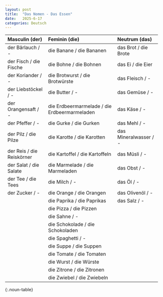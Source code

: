 ```yaml
---
layout: post
title:  "Das Nomen - Das Essen"
date:   2025-6-17
categories: Deutsch
---
```


<!-- 流量追蹤 -->
<script src="{{ '/assets/js/momo-script.js' | relative_url }}"></script>

<style>
.noun-table th:nth-child(1), .noun-table td:nth-child(1) { color: #4169E1; } /* Masculin 欄 - Royal Blue */
.noun-table th:nth-child(2), .noun-table td:nth-child(2) { color: #FF6B6B; } /* Feminin 欄 - Coral Red */
.noun-table th:nth-child(3), .noun-table td:nth-child(3) { color: #2ECC71; } /* Neutrum 欄 - Emerald Green */
</style>

| Masculin (der) | Feminin (die) | Neutrum (das) |
| :------------- | :------------ | :------------ |
| der Bärlauch / - | die Banane / die Bananen | das Brot / die Brote |
| der Fisch / die Fische | die Bohne / die Bohnen | das Ei / die Eier |
| der Koriander / - | die Brotwurst / die Brotwürste | das Fleisch / - |
| der Liebstöckel / - | die Butter / - | das Gemüse / - |
| der Orangensaft / - | die Erdbeermarmelade / die Erdbeermarmeladen | das Käse / - |
| der Pfeffer / - | die Gurke / die Gurken | das Mehl / - |
| der Pilz / die Pilze | die Karotte / die Karotten | das Mineralwasser / - |
| der Reis / die Reiskörner | die Kartoffel / die Kartoffeln | das Müsli / - |
| der Salat / die Salate | die Marmelade / die Marmeladen | das Obst / - |
| der Tee / die Tees | die Milch / - | das Öl / - |
| der Zucker / - | die Orange / die Orangen | das Olivenöl / - |
| | die Paprika / die Paprikas | das Salz / - |
| | die Pizza / die Pizzen | |
| | die Sahne / - | |
| | die Schokolade / die Schokoladen | |
| | die Spaghetti / - | |
| | die Suppe / die Suppen | |
| | die Tomate / die Tomaten | |
| | die Wurst / die Würste | |
| | die Zitrone / die Zitronen | |
| | die Zwiebel / die Zwiebeln | |
{:.noun-table}